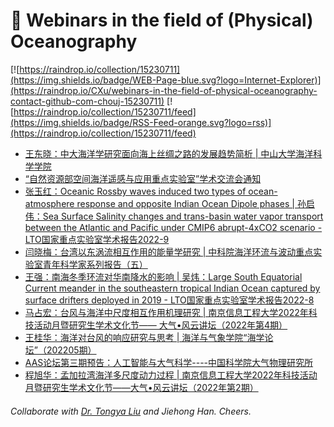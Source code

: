 # 🌊 Webinars in the field of (Physical) Oceanography

[![https://raindrop.io/collection/15230711](https://img.shields.io/badge/WEB-Page-blue.svg?logo=Internet-Explorer)](https://raindrop.io/CXu/webinars-in-the-field-of-physical-oceanography-contact-github-com-chouj-15230711) [![https://raindrop.io/collection/15230711/feed](https://img.shields.io/badge/RSS-Feed-orange.svg?logo=rss)](https://raindrop.io/collection/15230711/feed)

<!-- BLOG-POST-LIST:START -->
- [王东晓：中大海洋学研究面向海上丝绸之路的发展趋势简析 | 中山大学海洋科学学院](https://marine.sysu.edu.cn/event/9047)
- [“自然资源部空间海洋遥感与应用重点实验室”学术交流会通知](https://mp.weixin.qq.com/s/toGO2DktKKSVJHPI5cH_OA)
- [张玉红：Oceanic Rossby waves induced two types of ocean-atmosphere response and opposite Indian Ocean Dipole phases | 孙启伟：Sea Surface Salinity changes and trans-basin water vapor transport between the Atlantic and Pacific under CMIP6 abrupt-4xCO2 scenario - LTO国家重点实验室学术报告2022-9](https://mp.weixin.qq.com/s/AcyUgvdGQW9eyomRtQ1xyg)
- [闫晓梅：台湾以东涡流相互作用的能量学研究 | 中科院海洋环流与波动重点实验室青年科学家系列报告（五）](https://mp.weixin.qq.com/s/SZYy4XFgfAHUeKY58__aOg)
- [王强：南海冬季环流对华南降水的影响 | 吴炜：Large South Equatorial Current meander in the southeastern tropical Indian Ocean captured by surface drifters deployed in 2019 - LTO国家重点实验室学术报告2022-8](https://mp.weixin.qq.com/s/fOhYeZJ32QOHtBf-TuGi2w)
- [马占宏：台风与海洋中尺度相互作用机理研究 | 南京信息工程大学2022年科技活动月暨研究生学术文化节—— 大气•风云讲坛（2022年第4期）](https://bulletin.nuist.edu.cn/2022/0425/c1087a194065/page.htm)
- [王桂华：海洋对台风的响应研究与思考 | 海洋与气象学院“海学论坛”（202205期）](https://mp.weixin.qq.com/s/g9RqIhBNsOIvG4t-dDSPWQ)
- [AAS论坛第三期预告：人工智能与大气科学----中国科学院大气物理研究所](https://iap.cas.cn/gb/xwdt/xshd/202204/t20220421_6434318.html)
- [程旭华：孟加拉湾海洋多尺度动力过程 | 南京信息工程大学2022年科技活动月暨研究生学术文化节——大气•风云讲坛（2022年第2期）](https://bulletin.nuist.edu.cn/2022/0421/c1087a193878/page.htm)
<!-- BLOG-POST-LIST:END -->

###### Collaborate with [Dr. Tongya Liu](https://liutongya.github.io/) and Jiehong Han. Cheers.
